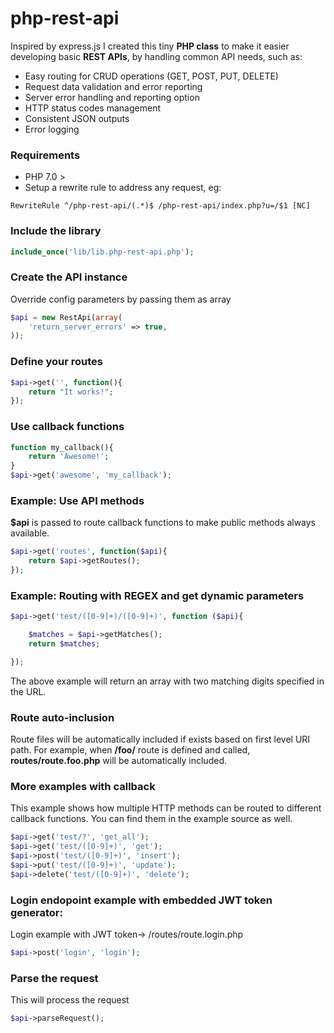 # php-rest-api

Inspired by express.js I created this tiny **PHP class** to make it easier developing basic **REST APIs**, by handling common API needs, such as:

- Easy routing for CRUD operations (GET, POST, PUT, DELETE)
- Request data validation and error reporting
- Server error handling and reporting option
- HTTP status codes management
- Consistent JSON outputs
- Error logging

### Requirements
- PHP 7.0 >
- Setup a rewrite rule to address any request, eg:
```
RewriteRule ^/php-rest-api/(.*)$ /php-rest-api/index.php?u=/$1 [NC]
```

### Include the library
```php
include_once('lib/lib.php-rest-api.php');
```

### Create the API instance
Override config parameters by passing them as array
```php
$api = new RestApi(array(
    'return_server_errors' => true,
));
```

### Define your routes
```php
$api->get('', function(){
    return "It works!";
});
```

### Use callback functions
```php
function my_callback(){
    return 'Awesome!';
}
$api->get('awesome', 'my_callback');
```

### Example: Use API methods
**$api** is passed to route callback functions to make public methods always available.
```php
$api->get('routes', function($api){
    return $api->getRoutes();
});
```

### Example: Routing with REGEX and get dynamic parameters
```php
$api->get('test/([0-9]+)/([0-9]+)', function ($api){

    $matches = $api->getMatches();
    return $matches;

});
```
The above example will return an array with two matching digits specified in the URL.

### Route auto-inclusion
Route files will be automatically included if exists based on first level URI path. For example, when **/foo/** route is defined and called, **routes/route.foo.php** will be automatically included.

### More examples with callback
This example shows how multiple HTTP methods can be routed to different callback functions. You can find them in the example source as well.
```php
$api->get('test/?', 'get_all');
$api->get('test/([0-9]+)', 'get');
$api->post('test/([0-9]+)', 'insert');
$api->put('test/([0-9]+)', 'update');
$api->delete('test/([0-9]+)', 'delete');
```

### Login endopoint example with embedded JWT token generator:
Login example with JWT token-> /routes/route.login.php
```php
$api->post('login', 'login');
```

### Parse the request
This will process the request
```php
$api->parseRequest();
```
